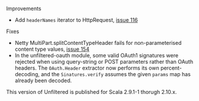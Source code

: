 Improvements

* Add `headerNames` iterator to HttpRequest, [issue 116][116]

Fixes

* Netty MultiPart.splitContentTypeHeader fails for non-parameterised content type values, [issue 154][154]
* In the unfiltered-oauth module, some valid OAuth1 signatures were
  rejected when using query-string or POST parameters rather than
  OAuth headers. The `OAuth.Header` extractor now performs its own
  percent-decoding, and the `Sinatures.verify` assumes the given
  `params` map has already been decoded.
  
This version of Unfiltered is published for Scala 2.9.1-1 thorugh 2.10.x.

[116]: https://github.com/unfiltered/unfiltered/issues/116
[154]: https://github.com/unfiltered/unfiltered/issues/154

